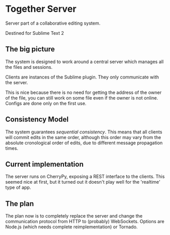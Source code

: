 Together Server
===============

Server part of a collaborative editing system.

Destined for Sublime Text 2


The big picture
---------------

The system is designed to work around a central server which manages all the
files and sessions.

Clients are instances of the Sublime plugin. They only communicate with the
server.

This is nice because there is no need for getting the address of the owner of
the file, you can still work on some file even if the owner is not online.
Configs are done only on the first use.


Consistency Model
-----------------

The system guarantees *sequential consistency*. This means that all clients
will commit edits in the same order, although this order may vary from the
absolute cronological order of edits, due to different message propagation
times.


Current implementation
----------------------

The server runs on CherryPy, exposing a REST interface to the clients. This
seemed nice at first, but it turned out it doesn't play well for the 'realtime'
type of app.


The plan
--------

The plan now is to completely replace the server and change the communication
protocol from HTTP to (probably) WebSockets. Options are Node.js (which needs
complete reimplementation) or Tornado.
